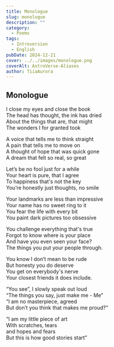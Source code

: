 ```yaml
---
title: Monologue
slug: monologue
description: ""
category:
  - Poems
tags:
  - Introversion
  - English
pubDate: 2024-12-21
cover: ../../images/monologue.png
coverAlt: AstroVerse-Aliases
author: TiiaAurora
---
```


## Monologue

I close my eyes and close the book<br>
The head has thought, the ink has dried<br>
About the things that are, that might<br>
The wonders I for granted took<br>

A voice that tells me to think straight<br>
A pain that tells me to move on<br>
A thought of hope that was quick gone<br>
A dream that felt so real, so great<br>

Let’s be no fool just for a while<br>
Your heart is pure, that I agree<br>
To happiness that's not the key <br>
You’re honestly just thoughts, no smile<br>

Your landmarks are less than impressive<br>
Your name has no sweet ring to it<br>
You fear the life with every bit<br>
You paint dark pictures too obsessive<br>

You challenge everything that's true<br>
Forgot to know where is your place<br>
And have you even seen your face? <br>
The things you put your people through. <br>

You know I don’t mean to be rude<br>
But honesty you do deserve<br>
You get on everybody's nerve<br>
Your closest friends it does include. <br>

“You see”, I slowly speak out loud<br>
“The things you say, just make me - Me”<br>
“I am no masterpiece, agreed<br>
But don’t you think that makes me proud?” <br>

“I am my little piece of art<br>
With scratches, tears <br>
and hopes and fears<br>
But this is how good stories start” <br>
